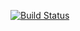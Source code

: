 [![Build Status](https://travis-ci.org/nurlantulemisov/clothes-parcers.svg?branch=master)](https://travis-ci.org/nurlantulemisov/clothes-parcers)
